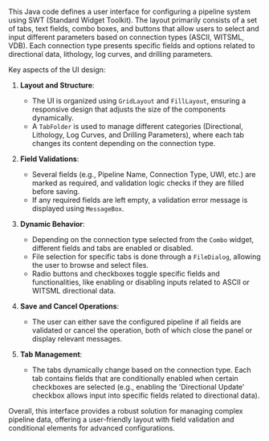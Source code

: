 This Java code defines a user interface for configuring a pipeline system using SWT (Standard Widget Toolkit). The layout primarily consists of a set of tabs, text fields, combo boxes, and buttons that allow users to select and input different parameters based on connection types (ASCII, WITSML, VDB). Each connection type presents specific fields and options related to directional data, lithology, log curves, and drilling parameters.

Key aspects of the UI design:

1. **Layout and Structure**: 
   - The UI is organized using `GridLayout` and `FillLayout`, ensuring a responsive design that adjusts the size of the components dynamically.
   - A `TabFolder` is used to manage different categories (Directional, Lithology, Log Curves, and Drilling Parameters), where each tab changes its content depending on the connection type.

2. **Field Validations**: 
   - Several fields (e.g., Pipeline Name, Connection Type, UWI, etc.) are marked as required, and validation logic checks if they are filled before saving.
   - If any required fields are left empty, a validation error message is displayed using `MessageBox`.

3. **Dynamic Behavior**:
   - Depending on the connection type selected from the `Combo` widget, different fields and tabs are enabled or disabled.
   - File selection for specific tabs is done through a `FileDialog`, allowing the user to browse and select files.
   - Radio buttons and checkboxes toggle specific fields and functionalities, like enabling or disabling inputs related to ASCII or WITSML directional data.

4. **Save and Cancel Operations**: 
   - The user can either save the configured pipeline if all fields are validated or cancel the operation, both of which close the panel or display relevant messages.

5. **Tab Management**:
   - The tabs dynamically change based on the connection type. Each tab contains fields that are conditionally enabled when certain checkboxes are selected (e.g., enabling the 'Directional Update' checkbox allows input into specific fields related to directional data).

Overall, this interface provides a robust solution for managing complex pipeline data, offering a user-friendly layout with field validation and conditional elements for advanced configurations.
